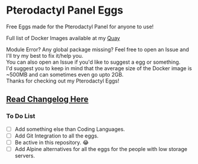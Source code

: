# Pterodactyl Panel Eggs

Free Eggs made for the Pterodactyl Panel for anyone to use!  

Full list of Docker Images available at my [Quay](https://quay.io/repository/yajtpg/pterodactyl-images?tab=tags)  

Module Error? Any global package missing? Feel free to open an Issue and I'll try my best to fix it/help you.  
You can also open an Issue if you'd like to suggest a egg or something.  
I'd suggest you to keep in mind that the average size of the Docker image is ~500MB and can sometimes even go upto 2GB.  
Thanks for checking out my Pterodactyl Eggs!  

## [Read Changelog Here](CHANGELOG.md)

### To Do List

- [ ] Add something else than Coding Languages.
- [ ] Add Git Integration to all the eggs.
- [ ] Be active in this repository. 😂
- [ ] Add Alpine alternatives for all the eggs for the people with low storage servers.
